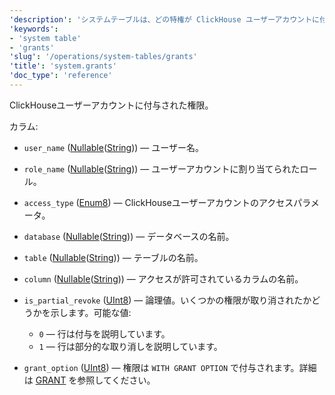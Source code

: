 ```yaml
---
'description': 'システムテーブルは、どの特権が ClickHouse ユーザーアカウントに付与されているかを示しています。'
'keywords':
- 'system table'
- 'grants'
'slug': '/operations/system-tables/grants'
'title': 'system.grants'
'doc_type': 'reference'
---
```


ClickHouseユーザーアカウントに付与された権限。

カラム:
- `user_name` ([Nullable](../../sql-reference/data-types/nullable.md)([String](../../sql-reference/data-types/string.md))) — ユーザー名。

- `role_name` ([Nullable](../../sql-reference/data-types/nullable.md)([String](../../sql-reference/data-types/string.md))) — ユーザーアカウントに割り当てられたロール。

- `access_type` ([Enum8](../../sql-reference/data-types/enum.md)) — ClickHouseユーザーアカウントのアクセスパラメータ。

- `database` ([Nullable](../../sql-reference/data-types/nullable.md)([String](../../sql-reference/data-types/string.md))) — データベースの名前。

- `table` ([Nullable](../../sql-reference/data-types/nullable.md)([String](../../sql-reference/data-types/string.md))) — テーブルの名前。

- `column` ([Nullable](../../sql-reference/data-types/nullable.md)([String](../../sql-reference/data-types/string.md))) — アクセスが許可されているカラムの名前。

- `is_partial_revoke` ([UInt8](/sql-reference/data-types/int-uint#integer-ranges)) — 論理値。いくつかの権限が取り消されたかどうかを示します。可能な値:
  - `0` — 行は付与を説明しています。
  - `1` — 行は部分的な取り消しを説明しています。

- `grant_option` ([UInt8](/sql-reference/data-types/int-uint#integer-ranges)) — 権限は `WITH GRANT OPTION` で付与されます。詳細は [GRANT](../../sql-reference/statements/grant.md#granting-privilege-syntax) を参照してください。
